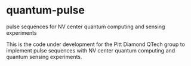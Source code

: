# quantum-pulse
pulse sequences for NV center quantum computing and sensing experiments

This is the code under development for the Pitt Diamond QTech group to implement pulse sequences with NV center quantum computing and quantum sensing experiments.
